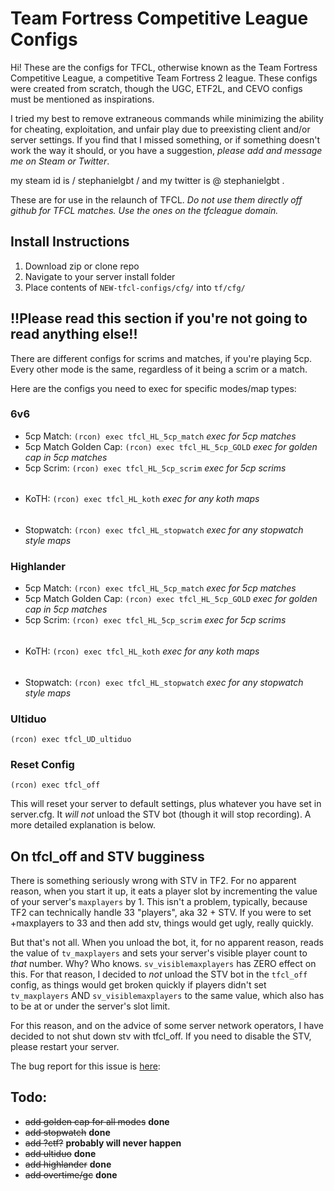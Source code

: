 
# Team Fortress Competitive League Configs

Hi! These are the configs for TFCL, otherwise known as the Team Fortress Competitive League, a competitive Team Fortress 2 league. These configs were created from scratch, though the UGC, ETF2L, and CEVO configs must be mentioned as inspirations. 

I tried my best to remove extraneous commands while minimizing the ability for cheating, exploitation, and unfair play due to preexisting client and/or server settings. If you find that I missed something, or if something doesn't work the way it should, or you have a suggestion, *please add and message me on Steam or Twitter*.

my steam id is / stephanielgbt / and my twitter is @ stephanielgbt .

These are for use in the relaunch of TFCL. *Do not use them directly off github for TFCL matches. Use the ones on the tfcleague domain.*

## Install Instructions

1. Download zip or clone repo
2. Navigate to your server install folder
3. Place contents of `NEW-tfcl-configs/cfg/` into `tf/cfg/`

## !!Please read this section if you're not going to read anything else!!

There are different configs for scrims and matches, if you're playing 5cp. Every other mode is the same, regardless of it being a scrim or a match.

Here are the configs you need to exec for specific modes/map types:

### 6v6

* 5cp Match: `(rcon) exec tfcl_HL_5cp_match` *exec for 5cp matches*
* 5cp Match Golden Cap: `(rcon) exec tfcl_HL_5cp_GOLD` *exec for golden cap in 5cp matches*
* 5cp Scrim: `(rcon) exec tfcl_HL_5cp_scrim` *exec for 5cp scrims*
######
* KoTH: `(rcon) exec tfcl_HL_koth` *exec for any koth maps*
######
* Stopwatch: `(rcon) exec tfcl_HL_stopwatch` *exec for any stopwatch style maps*


### Highlander

* 5cp Match: `(rcon) exec tfcl_HL_5cp_match` *exec for 5cp matches*
* 5cp Match Golden Cap: `(rcon) exec tfcl_HL_5cp_GOLD` *exec for golden cap in 5cp matches*
* 5cp Scrim: `(rcon) exec tfcl_HL_5cp_scrim` *exec for 5cp scrims*
######
* KoTH: `(rcon) exec tfcl_HL_koth` *exec for any koth maps*
######
* Stopwatch: `(rcon) exec tfcl_HL_stopwatch` *exec for any stopwatch style maps*

### Ultiduo

`(rcon) exec tfcl_UD_ultiduo`

### Reset Config

`(rcon) exec tfcl_off`

This will reset your server to default settings, plus whatever you have set in server.cfg. It *will not* unload the STV bot (though it will stop recording). A more detailed explanation is below.


## On tfcl_off and STV bugginess

There is something seriously wrong with STV in TF2. For no apparent reason, when you start it up, it eats a player slot by incrementing the value of your server's `maxplayers` by 1. This isn't a problem, typically, because TF2 can technically handle 33 "players", aka 32 + STV. If you were to set +maxplayers to 33 and then add stv, things would get ugly, really quickly.

But that's not all. When you unload the bot, it, for no apparent reason, reads the value of `tv_maxplayers` and sets your server's visible player count to *that* number. Why? Who knows. `sv_visiblemaxplayers` has ZERO effect on this. For that reason, I decided to *not* unload the STV bot in the `tfcl_off` config, as things would get broken quickly if players didn't set `tv_maxplayers` AND `sv_visiblemaxplayers` to the same value, which also has to be at or under the server's slot limit.

For this reason, and on the advice of some server network operators, I have decided to not shut down stv with tfcl_off. If you need to disable the STV, please restart your server.

The bug report for this issue is [here](https://github.com/ValveSoftware/Source-1-Games/issues/2778):

## Todo: 

* ~~add golden cap for all modes~~ **done**
* ~~add stopwatch~~ **done**
* ~~add ?ctf?~~ **probably will never happen**
* ~~add ultiduo~~ **done**
* ~~add highlander~~ **done**
* ~~add overtime/gc~~ **done**